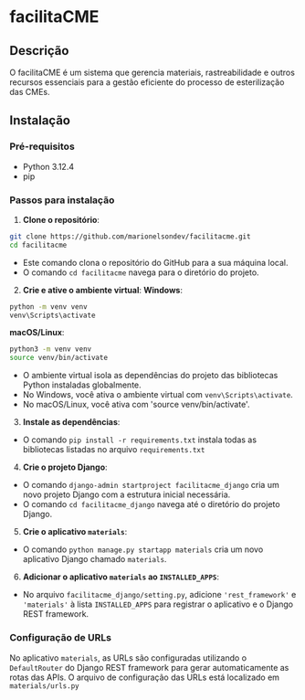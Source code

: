 # facilitaCME

## Descrição
O facilitaCME é um sistema que gerencia materiais, rastreabilidade e outros recursos essenciais para a gestão eficiente do processo de esterilização das CMEs.

## Instalação

### Pré-requisitos
- Python 3.12.4
- pip

### Passos para instalação
1. **Clone o repositório**:
```sh
git clone https://github.com/marionelsondev/facilitacme.git
cd facilitacme
```
- Este comando clona o repositório do GitHub para a sua máquina local.
- O comando `cd facilitacme` navega para o diretório do projeto.

2. **Crie e ative o ambiente virtual**:
**Windows**:
```sh
python -m venv venv
venv\Scripts\activate
```
**macOS/Linux**:
```sh
python3 -m venv venv
source venv/bin/activate
```
- O ambiente virtual isola as dependências do projeto das bibliotecas Python instaladas globalmente.
- No Windows, você ativa o ambiente virtual com `venv\Scripts\activate`.
- No macOS/Linux, você ativa com 'source venv/bin/activate'.

3. **Instale as dependências**:
- O comando `pip install -r requirements.txt` instala todas as bibliotecas listadas no arquivo `requirements.txt`

4. **Crie o projeto Django**:
- O comando `django-admin startproject facilitacme_django` cria um novo projeto Django com a estrutura inicial necessária.
- O comando `cd facilitacme_django` navega até o diretório do projeto Django.

5. **Crie o aplicativo `materials`**:
- O comando `python manage.py startapp materials` cria um novo aplicativo Django chamado `materials`.

6. **Adicionar o aplicativo `materials` ao `INSTALLED_APPS`**:
- No arquivo `facilitacme_django/setting.py`, adicione `'rest_framework'` e `'materials'` à lista `INSTALLED_APPS` para registrar o aplicativo e o Django REST framework.

### Configuração de URLs
No aplicativo `materials`, as URLs são configuradas utilizando o `DefaultRouter` do Django REST framework para gerar automaticamente as rotas das APIs. O arquivo de configuração das URLs está localizado em `materials/urls.py`